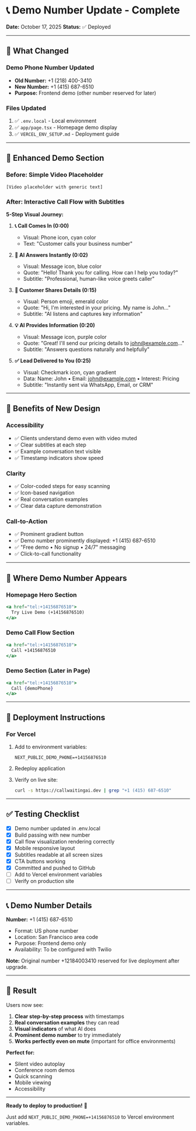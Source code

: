 # 📞 Demo Number Update - Complete

**Date:** October 17, 2025
**Status:** ✅ Deployed

---

## 🔄 What Changed

### Demo Phone Number Updated
- **Old Number:** +1 (218) 400-3410
- **New Number:** +1 (415) 687-6510
- **Purpose:** Frontend demo (other number reserved for later)

### Files Updated
1. ✅ `.env.local` - Local environment
2. ✅ `app/page.tsx` - Homepage demo display
3. ✅ `VERCEL_ENV_SETUP.md` - Deployment guide

---

## 🎨 Enhanced Demo Section

### Before: Simple Video Placeholder
```
[Video placeholder with generic text]
```

### After: Interactive Call Flow with Subtitles

**5-Step Visual Journey:**

1. **📞 Call Comes In (0:00)**
   - Visual: Phone icon, cyan color
   - Text: "Customer calls your business number"

2. **🤖 AI Answers Instantly (0:02)**
   - Visual: Message icon, blue color
   - Quote: "Hello! Thank you for calling. How can I help you today?"
   - Subtitle: "Professional, human-like voice greets caller"

3. **💬 Customer Shares Details (0:15)**
   - Visual: Person emoji, emerald color
   - Quote: "Hi, I'm interested in your pricing. My name is John..."
   - Subtitle: "AI listens and captures key information"

4. **💡 AI Provides Information (0:20)**
   - Visual: Message icon, purple color
   - Quote: "Great! I'll send our pricing details to john@example.com..."
   - Subtitle: "Answers questions naturally and helpfully"

5. **✅ Lead Delivered to You (0:25)**
   - Visual: Checkmark icon, cyan gradient
   - Data: Name: John • Email: john@example.com • Interest: Pricing
   - Subtitle: "Instantly sent via WhatsApp, Email, or CRM"

---

## 🎯 Benefits of New Design

### Accessibility
- ✅ Clients understand demo even with video muted
- ✅ Clear subtitles at each step
- ✅ Example conversation text visible
- ✅ Timestamp indicators show speed

### Clarity
- ✅ Color-coded steps for easy scanning
- ✅ Icon-based navigation
- ✅ Real conversation examples
- ✅ Clear data capture demonstration

### Call-to-Action
- ✅ Prominent gradient button
- ✅ Demo number prominently displayed: +1 (415) 687-6510
- ✅ "Free demo • No signup • 24/7" messaging
- ✅ Click-to-call functionality

---

## 📱 Where Demo Number Appears

### Homepage Hero Section
```jsx
<a href="tel:+14156876510">
  Try Live Demo (+14156876510)
</a>
```

### Demo Call Flow Section
```jsx
<a href="tel:+14156876510">
  Call +14156876510
</a>
```

### Demo Section (Later in Page)
```jsx
<a href="tel:+14156876510">
  Call {demoPhone}
</a>
```

---

## 🚀 Deployment Instructions

### For Vercel
1. Add to environment variables:
   ```
   NEXT_PUBLIC_DEMO_PHONE=+14156876510
   ```

2. Redeploy application

3. Verify on live site:
   ```bash
   curl -s https://callwaitingai.dev | grep "+1 (415) 687-6510"
   ```

---

## ✅ Testing Checklist

- [x] Demo number updated in .env.local
- [x] Build passing with new number
- [x] Call flow visualization rendering correctly
- [x] Mobile responsive layout
- [x] Subtitles readable at all screen sizes
- [x] CTA buttons working
- [x] Committed and pushed to GitHub
- [ ] Add to Vercel environment variables
- [ ] Verify on production site

---

## 📞 Demo Number Details

**Number:** +1 (415) 687-6510
- Format: US phone number
- Location: San Francisco area code
- Purpose: Frontend demo only
- Availability: To be configured with Twilio

**Note:** Original number +12184003410 reserved for live deployment after upgrade.

---

## 🎉 Result

Users now see:
1. **Clear step-by-step process** with timestamps
2. **Real conversation examples** they can read
3. **Visual indicators** of what AI does
4. **Prominent demo number** to try immediately
5. **Works perfectly even on mute** (important for office environments)

**Perfect for:**
- Silent video autoplay
- Conference room demos
- Quick scanning
- Mobile viewing
- Accessibility

---

**Ready to deploy to production!** 🚀

Just add `NEXT_PUBLIC_DEMO_PHONE=+14156876510` to Vercel environment variables.
